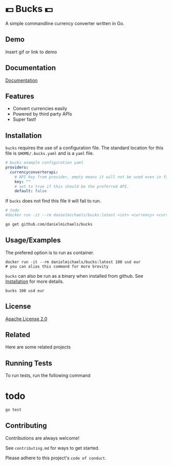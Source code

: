 
# 💵 Bucks 💵

A simple commandline currency converter written in Go.

## Demo

Insert gif or link to demo

  
## Documentation

[Documentation](https://bucks.docs.danielms.site)

  
## Features

- Convert currencies easily
- Powered by third party APIs
- Super fast!

  
## Installation

`bucks` requires the use of a configuration file. The standard location for this file is
`$HOME/.bucks.yaml` and is a `yaml` file.

```yaml
# bucks example configuration yaml
providers:
  currencyconverterapi:
    # API key from provider, empty means it will not be used even in fallback
    key: ""
    # set to true if this should be the preferred API.
    default: false
```
If `bucks` does not find this file it will fail to run. 

```bash
# todo
#docker run -it --rm danielmichaels/bucks:latest <int> <currency> <currency>
```

```bash
go get github.com/danielmichaels/bucks
```
## Usage/Examples

The prefered option is to run as container.

```shell
docker run -it --rm danielmichaels/bucks:latest 100 usd eur
# you can alias this command for more brevity
```

`bucks` can also be run as a binary when installed from github. See [Installation](#installation) for more details.


```shell
bucks 100 usd eur
```

  
## License

[Apache License 2.0](https://choosealicense.com/licenses/apache-2.0/)
  
## Related

Here are some related projects


  
## Running Tests

To run tests, run the following command
# todo
```bash
go test
```

  
## Contributing

Contributions are always welcome!

See `contributing.md` for ways to get started.

Please adhere to this project's `code of conduct`.

